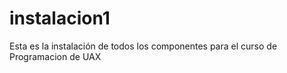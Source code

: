 # instalacion1
Esta es la instalación de todos los componentes para el curso de Programacion de UAX

